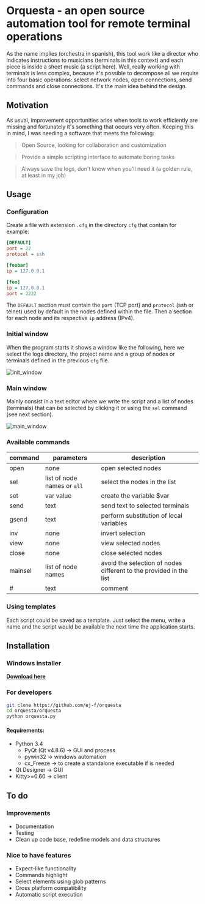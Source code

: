 # Orquesta - an open source automation tool for remote terminal operations

As the name implies (orchestra in spanish), this tool work like a director who indicates instructions to musicians (terminals in this context) and each piece is inside a sheet music (a script here). Well, really working with terminals is less complex, because it's possible to decompose all we require into four basic operations: select network nodes, open connections, send commands and close connections. It's the main idea behind the design.


## Motivation

As usual, improvement opportunities arise when tools to work efficiently are missing and fortunately it's something that occurs very often. Keeping this in mind, I was needing a software that meets the following:

> Open Source, looking for collaboration and customization

> Provide a simple scripting interface to automate boring tasks

> Always save the logs, don't know when you'll need it (a golden rule, at least in my job)


## Usage

### Configuration

Create a file with extension `.cfg` in the directory `cfg` that contain for example:

```ini
[DEFAULT]
port = 22
protocol = ssh

[foobar]
ip = 127.0.0.1

[foo]
ip = 127.0.0.1
port = 2222 
```

The `DEFAULT` section must contain the `port` (TCP port) and `protocol` (ssh or telnet) used by default in the nodes defined within the file. Then a section for each node and its respective  `ip` address (IPv4).

### Initial window

When the program starts it shows a window like the following, here we select the logs directory, the project name and a group of nodes or terminals defined in the previous `cfg` file.

![init_window](https://cloud.githubusercontent.com/assets/9748291/26717370/24f53008-474b-11e7-9b95-2c9ac560f4e9.png)

### Main window

Mainly consist in a text editor where we write the script and a list of nodes (terminals) that can be selected by clicking it or using the `sel` command (see next section).    

![main_window](https://cloud.githubusercontent.com/assets/9748291/26753959/62f66b5c-483f-11e7-84f0-3643feae586a.png)

### Available commands

command | parameters | description |
--- | --- | --- |
open  | none | open selected nodes |
sel   | list of node names or `all` | select the nodes in the list | 
set   |  var value | create the variable $var |
send  | text | send text to selected terminals|
gsend | text | perform substitution of local variables  |
inv   |  none | invert selection |
view  |  none | view selected nodes |
close    |  none  | close selected nodes |
mainsel  | list of node names |  avoid the selection of nodes different to the provided in the list  |
\# | text | comment |


### Using templates

Each script could be saved as a template. Just select the menu, write a name and the script would be available the next time the application starts.

## Installation

### Windows installer

**[Download here](https://github.com/ej-f/orquesta/releases)**

### For developers

```bash
git clone https://github.com/ej-f/orquesta
cd orquesta/orquesta
python orquesta.py
```

#### Requirements:

* Python 3.4
  * PyQt (Qt v4.8.6) -> GUI and process
  * pywin32 -> windows automation
  * cx_Freeze -> to create a standalone executable if is needed
* Qt Designer -> GUI
* Kitty>=0.60 -> client



## To do

### Improvements

* Documentation
* Testing 
* Clean up code base, redefine models and data structures

### Nice to have features

* Expect-like functionality
* Commands highlight
* Select elements using glob patterns
* Cross platform compatibility 
* Automatic script execution
